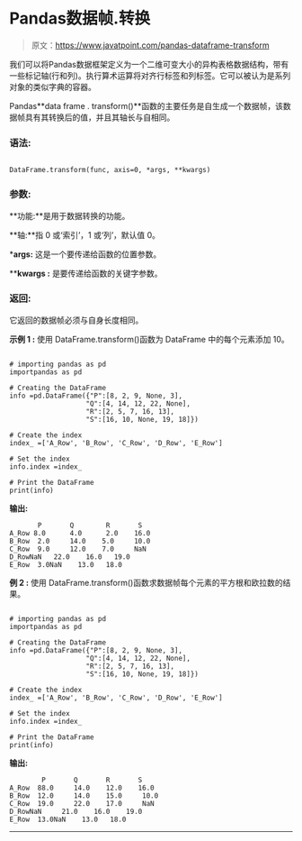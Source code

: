 # Pandas数据帧.转换

> 原文：<https://www.javatpoint.com/pandas-dataframe-transform>

我们可以将Pandas数据框架定义为一个二维可变大小的异构表格数据结构，带有一些标记轴(行和列)。执行算术运算将对齐行标签和列标签。它可以被认为是系列对象的类似字典的容器。

Pandas**data frame . transform()**函数的主要任务是自生成一个数据帧，该数据帧具有其转换后的值，并且其轴长与自相同。

### 语法:

```

DataFrame.transform(func, axis=0, *args, **kwargs)

```

### 参数:

**功能:**是用于数据转换的功能。

**轴:**指 0 或‘索引’，1 或‘列’，默认值 0。

***args:** 这是一个要传递给函数的位置参数。

****kwargs :** 是要传递给函数的关键字参数。

### 返回:

它返回的数据帧必须与自身长度相同。

**示例 1 :** 使用 DataFrame.transform()函数为 DataFrame 中的每个元素添加 10。

```

# importing pandas as pd
importpandas as pd

# Creating the DataFrame
info =pd.DataFrame({"P":[8, 2, 9, None, 3],  
                   "Q":[4, 14, 12, 22, None],  
                   "R":[2, 5, 7, 16, 13],  
                   "S":[16, 10, None, 19, 18]})  

# Create the index 
index_ =['A_Row', 'B_Row', 'C_Row', 'D_Row', 'E_Row'] 

# Set the index 
info.index =index_ 

# Print the DataFrame
print(info) 

```

**输出:**

```
       P       Q        R       S
A_Row 8.0      4.0      2.0    16.0
B_Row  2.0     14.0    5.0     10.0
C_Row  9.0     12.0    7.0     NaN
D_RowNaN   22.0    16.0   19.0
E_Row  3.0NaN    13.0   18.0

```

**例 2 :** 使用 DataFrame.transform()函数求数据帧每个元素的平方根和欧拉数的结果。

```

# importing pandas as pd
importpandas as pd

# Creating the DataFrame
info =pd.DataFrame({"P":[8, 2, 9, None, 3],  
                   "Q":[4, 14, 12, 22, None],  
                   "R":[2, 5, 7, 16, 13],  
                   "S":[16, 10, None, 19, 18]})  

# Create the index 
index_ =['A_Row', 'B_Row', 'C_Row', 'D_Row', 'E_Row'] 

# Set the index 
info.index =index_ 

# Print the DataFrame
print(info)

```

**输出:**

```
        P       Q       R       S
A_Row  88.0     14.0    12.0    16.0
B_Row  12.0     14.0    15.0     10.0
C_Row  19.0     22.0    17.0     NaN
D_RowNaN     21.0    16.0    19.0
E_Row  13.0NaN    13.0   18.0

```

* * *